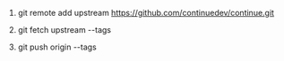 1. git remote add upstream https://github.com/continuedev/continue.git 

2. git fetch upstream --tags

3. git push origin --tags